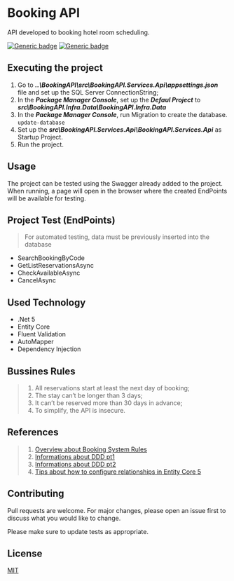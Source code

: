 # Booking API
API developed to booking hotel room scheduling. 

[![Generic badge](https://img.shields.io/badge/Made_with-.Net_5-blue.svg)](https://shields.io/)
[![Generic badge](https://img.shields.io/badge/Designer_Pattern-DDD-red.svg)](https://shields.io/)

## Executing the project
1. Go to ***..\BookingAPI\src\BookingAPI.Services.Api\appsettings.json*** file and set up the SQL Server ConnectionString;
2. In the ***Package Manager Console***, set up the ***Defaul Project*** to ***src\BookingAPI.Infra.Data\BookingAPI.Infra.Data***
3. In the ***Package Manager Console***, run Migration to create the database. ```update-database```
4. Set up the ***src\BookingAPI.Services.Api\BookingAPI.Services.Api*** as Startup Project.
5. Run the project.

## Usage
The project can be tested using the Swagger already added to the project.  
When running, a page will open in the browser where the created EndPoints will be available for testing.

## Project Test (EndPoints)
> For automated testing, data must be previously inserted into the database
- SearchBookingByCode
- GetListReservationsAsync
- CheckAvailableAsync
- CancelAsync

## Used Technology
- .Net 5
- Entity Core
- Fluent Validation
- AutoMapper
- Dependency Injection

## Bussines Rules
> 1. All reservations start at least the next day of booking;
> 2. The stay can’t be longer than 3 days;
> 3. It can’t be reserved more than 30 days in advance;
> 4. To simplify, the API is insecure.

## References
> 1. [Overview about Booking System Rules](https://smallbusiness.co.uk/how-to-create-an-online-booking-system-2550306/)
> 2. [Informations about DDD pt1](https://medium.com/@ericandrade_24404/parte-01-criando-arquitetura-em-camadas-com-ddd-inje%C3%A7%C3%A3o-de-dep-ef-60b851c88461)
> 3. [Informations about DDD pt2](https://medium.com/@ericandrade_24404/parte-02-criando-arquitetura-em-camadas-com-ddd-inje%C3%A7%C3%A3o-de-dep-ef-defac0005667)
> 4. [Tips about how to configure relationships in Entity Core 5](https://www.michalbialecki.com/2020/10/02/how-to-configure-relationships-in-entity-framework-core-5/)

## Contributing
Pull requests are welcome. For major changes, please open an issue first to discuss what you would like to change.

Please make sure to update tests as appropriate.

## License
[MIT](https://choosealicense.com/licenses/mit/)
